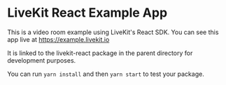 # LiveKit React Example App

This is a video room example using LiveKit's React SDK. You can see this app live at https://example.livekit.io

It is linked to the livekit-react package in the parent directory for development purposes.

You can run `yarn install` and then `yarn start` to test your package.
